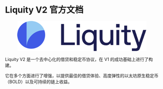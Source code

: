 # Liquity V2 官方文档

<figure><img src=".gitbook/assets/V2 full logo.png" alt=""><figcaption></figcaption></figure>

Liquity V2 是一个去中心化的借贷和稳定币协议，在 V1 的成功基础上进行了构建。

它在多个方面进行了增强，以提供最佳的借贷体验、高度弹性的以太坊原生稳定币（BOLD）以及可持续的链上收益。

